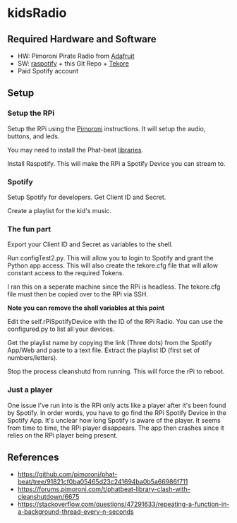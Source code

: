 # kidsRadio

## Required Hardware and Software
- HW: Pimoroni Pirate Radio from [Adafruit](https://www.adafruit.com/product/3477)
- SW: [raspotify](https://github.com/dtcooper/raspotify) + this Git Repo + [Tekore](https://tekore.readthedocs.io/en/stable/index.html)
- Paid Spotify account

## Setup

### Setup the RPi
Setup the RPi using the [Pimoroni](https://learn.pimoroni.com/tutorial/sandyj/streaming-airplay-to-your-pi) instructions. It will setup the audio, buttons, and leds.

You may need to install the Phat-beat [libraries](https://github.com/pimoroni/phat-beat).

Install Raspotify. This will make the RPi a Spotify Device you can stream to.

### Spotify
Setup Spotify for developers. Get Client ID and Secret.

Create a playlist for the kid's music.

### The fun part
Export your Client ID and Secret as variables to the shell.

Run configTest2.py. This will allow you to login to Spotify and grant the Python app access. This will also create the tekore.cfg file that will allow constant access to the required Tokens.

I ran this on a seperate machine since the RPi is headless. The tekore.cfg file must then be copied over to the RPi via SSH.

**Note you can remove the shell variables at this point**

Edit the self.rPiSpotifyDevice with the ID of the RPi Radio. You can use the configured.py to list all your devices.

Get the playlist name by copying the link (Three dots) from the Spotify App/Web and paste to a text file. Extract the playlist ID (first set of numbers/letters).

Stop the process cleanshutd from running. This will force the rPi to reboot.

### Just a player
One issue I've run into is the RPi only acts like a player after it's been found by Spotify. In order words, you have to go find the RPi Spotify Device in the Spotify App. It's unclear how long Spotify is aware of the player. It seems from time to time, the RPi player disappears. The app then crashes since it relies on the RPi player being present.

## References
- https://github.com/pimoroni/phat-beat/tree/91821cf0ba05465d23c241694ba0b5a66986f711
- https://forums.pimoroni.com/t/phatbeat-library-clash-with-cleanshutdown/6675
- https://stackoverflow.com/questions/47291633/repeating-a-function-in-a-background-thread-every-n-seconds
